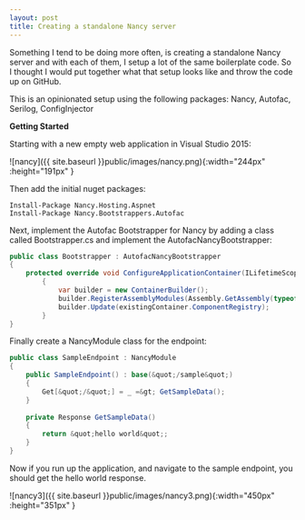 ```yaml
---
layout: post
title: Creating a standalone Nancy server
---
```

Something I tend to be doing more often, is creating a standalone Nancy server and with each of them, I setup a lot of the same boilerplate code. So I thought I would put together what that setup looks like and throw the code up on GitHub.

This is an opinionated setup using the following packages: Nancy, Autofac, Serilog, ConfigInjector

**Getting Started**  

Starting with a new empty web application in Visual Studio 2015:

![nancy]({{ site.baseurl }}public/images/nancy.png){:width="244px" :height="191px" }

Then add the initial nuget packages:

```
Install-Package Nancy.Hosting.Aspnet
Install-Package Nancy.Bootstrappers.Autofac
```

Next, implement the Autofac Bootstrapper for Nancy by adding a class called Bootstrapper.cs and implement the AutofacNancyBootstrapper:

```csharp
public class Bootstrapper : AutofacNancyBootstrapper
{        
    protected override void ConfigureApplicationContainer(ILifetimeScope existingContainer)
        {           
            var builder = new ContainerBuilder();
            builder.RegisterAssemblyModules(Assembly.GetAssembly(typeof(Bootstrapper)));
            builder.Update(existingContainer.ComponentRegistry);
        }
}
```

Finally create a NancyModule class for the endpoint:

```csharp
public class SampleEndpoint : NancyModule
{
    public SampleEndpoint() : base(&quot;/sample&quot;)
    {
        Get[&quot;/&quot;] = _ =&gt; GetSampleData();
    }
    
    private Response GetSampleData()
    {
        return &quot;hello world&quot;;
    }
}

```

Now if you run up the application, and navigate to the sample endpoint, you should get the hello world response.

![nancy3]({{ site.baseurl }}public/images/nancy3.png){:width="450px" :height="351px" }

